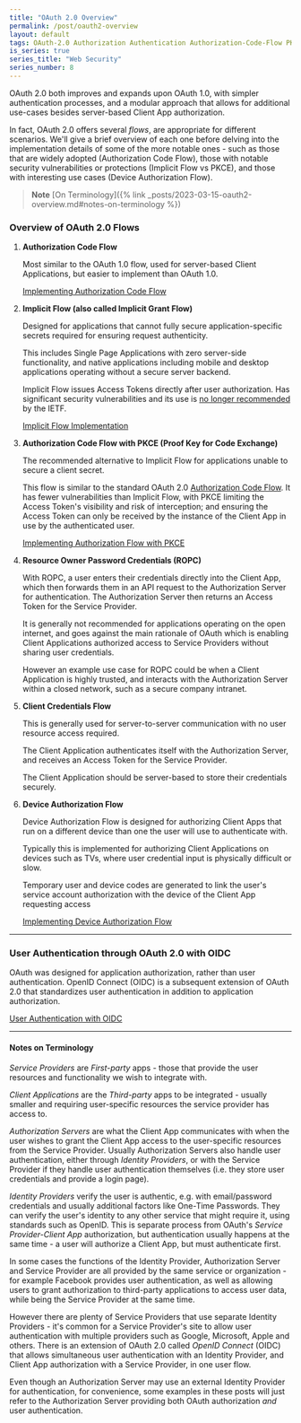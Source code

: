 ```yaml
---
title: "OAuth 2.0 Overview"
permalink: /post/oauth2-overview
layout: default
tags: OAuth-2.0 Authorization Authentication Authorization-Code-Flow PKCE ROPC Device-Authorization-Flow Implicit-Flow  Access-Token Third-Party-Access 
is_series: true
series_title: "Web Security"
series_number: 8
---
```


OAuth 2.0 both improves and expands upon OAuth 1.0, with simpler authentication processes, and a modular approach that allows for additional use-cases besides server-based Client App authorization.

In fact, OAuth 2.0 offers several *flows*, are appropriate for different scenarios. We'll give a brief overview of each one before delving into the implementation details of some of the more notable ones - such as those that are widely adopted (Authorization Code Flow), those with notable security vulnerabilities or protections (Implicit Flow vs PKCE), and those with interesting use cases (Device Authorization Flow).

> **Note**
> [On Terminology]({% link _posts/2023-03-15-oauth2-overview.md#notes-on-terminology %})

### Overview of OAuth 2.0 Flows

1) **Authorization Code Flow**

    Most similar to the OAuth 1.0 flow, used for server-based Client Applications, but easier to implement than OAuth 1.0.

    [Implementing Authorization Code Flow](2023-04-01-oauth2-auth-code-flow.md)


2) **Implicit Flow (also called Implicit Grant Flow)**

    Designed for applications that cannot fully secure application-specific secrets required for ensuring request authenticity.

    This includes Single Page Applications with zero server-side functionality, and native applications including mobile and desktop applications operating without a secure server backend.

    Implicit Flow issues Access Tokens directly after user authorization. Has significant security vulnerabilities and its use is [no longer recommended](https://www.ietf.org/archive/id/draft-ietf-oauth-security-topics-17.html#name-implicit-grant) by the IETF.
    
    [Implicit Flow Implementation](2023-04-02-oauth2-implicit-flow.md)

3) **Authorization Code Flow with PKCE (Proof Key for Code Exchange)**

    The recommended alternative to Implicit Flow for applications unable to secure a client secret.
    
    This flow is similar to the standard OAuth 2.0 [Authorization Code Flow](2023-04-01-oauth2-auth-code-flow.md). It has fewer vulnerabilities than Implicit Flow, with PKCE limiting the Access Token's visibility and risk of interception; and ensuring the Access Token can only be received by the instance of the Client App in use by the authenticated user.

    [Implementing Authorization Flow with PKCE](2023-04-03-oauth2-pkce-auth-code-flow.md)

4) **Resource Owner Password Credentials (ROPC)**

    With ROPC, a user enters their credentials directly into the Client App, which then forwards them in an API request to the Authorization Server for authentication. The Authorization Server then returns an Access Token for the Service Provider.

    It is generally not recommended for applications operating on the open internet, and goes against the main rationale of OAuth which is enabling Client Applications authorized access to Service Providers without sharing user credentials.

    However an example use case for ROPC could be when a Client Application is highly trusted, and interacts with the Authorization Server within a closed network, such as a secure company intranet. 

5) **Client Credentials Flow**

    This is generally used for server-to-server communication with no user resource access required. 

    The Client Application authenticates itself with the Authorization Server, and receives an Access Token for the Service Provider. 

    The Client Application should be server-based to store their credentials securely.

6) **Device Authorization Flow**

    Device Authorization Flow is designed for authorizing Client Apps that run on a different device than one the user will use to authenticate with.

    Typically this is implemented for authorizing Client Applications on devices such as TVs, where user credential input is physically difficult or slow.

    Temporary user and device codes are generated to link the user's service account authorization with the device of the Client App requesting access 


    [Implementing Device Authorization Flow](2023-04-04-oauth2-device-authorization-flow.md)

******
### User Authentication through OAuth 2.0 with OIDC

OAuth was designed for application authorization, rather than user authentication. OpenID Connect (OIDC) is a subsequent extension of OAuth 2.0 that standardizes user authentication in addition to application authorization.

[User Authentication with OIDC](2023-04-05-oauth2-authentication-with-oidc.md)

******

#### Notes on Terminology

*Service Providers* are *First-party* apps - those that provide the user resources and functionality we wish to integrate with.

*Client Applications* are the *Third-party* apps to be integrated - usually smaller and requiring user-specific resources the service provider has access to.

*Authorization Servers* are what the Client App communicates with when the user wishes to grant the Client App access to the user-specific resources from the Service Provider. Usually Authorization Servers also handle user authentication, either through *Identity Providers*, or with the Service Provider if they handle user authentication themselves (i.e. they store user credentials and provide a login page).

*Identity Providers* verify the user is authentic, e.g. with email/password credentials and usually additional factors like One-Time Passwords. They can verify the user's identity to any other service that might require it, using standards such as OpenID. This is separate process from OAuth's *Service Provider-Client App* authorization, but authentication usually happens at the same time - a user will authorize a Client App, but must authenticate first. 

In some cases the functions of the Identity Provider, Authorization Server and Service Provider are all provided by the same service or organization - for example Facebook provides user authentication, as well as allowing users to grant authorization to third-party applications to access user data, while being the Service Provider at the same time.

However there are plenty of Service Providers that use separate Identity Providers - it's common for a Service Provider's site to allow user authentication with multiple providers such as Google, Microsoft, Apple and others. There is an extension of OAuth 2.0 called *OpenID Connect* (OIDC) that allows simultaneous user authentication with an Identity Provider, and Client App authorization with a Service Provider, in one user flow.

Even though an Authorization Server may use an external Identity Provider for authentication, for convenience, some examples in these posts will just refer to the Authorization Server providing both OAuth authorization *and* user authentication. 
